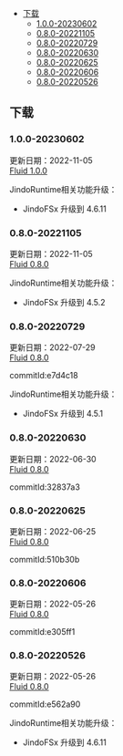 - [下载](#下载)
  - [1.0.0-20230602](#100-20230602)
  - [0.8.0-20221105](#080-20221105)
  - [0.8.0-20220729](#080-20220729)
  - [0.8.0-20220630](#080-20220630)
  - [0.8.0-20220625](#080-20220625)
  - [0.8.0-20220606](#080-20220606)
  - [0.8.0-20220526](#080-20220526)

## 下载
### 1.0.0-20230602
更新日期：2022-11-05</br>
[Fluid 1.0.0](http://smartdata-binary.oss-cn-shanghai.aliyuncs.com/fluid/1.0.0/fluid-1.0.0.tgz)

JindoRuntime相关功能升级：
* JindoFSx 升级到 4.6.11


### 0.8.0-20221105
更新日期：2022-11-05</br>
[Fluid 0.8.0](http://smartdata-binary.oss-cn-shanghai.aliyuncs.com/fluid/0.8.0/20221105/fluid-0.8.0.tgz)

JindoRuntime相关功能升级：
* JindoFSx 升级到 4.5.2

### 0.8.0-20220729
更新日期：2022-07-29</br>
[Fluid 0.8.0](http://smartdata-binary.oss-cn-shanghai.aliyuncs.com/fluid/0.8.0/20220729/fluid-0.8.0.tgz)

commitId:e7d4c18

JindoRuntime相关功能升级：
* JindoFSx 升级到 4.5.1

### 0.8.0-20220630
更新日期：2022-06-30</br>
[Fluid 0.8.0](http://smartdata-binary.oss-cn-shanghai.aliyuncs.com/fluid/0.8.0/20220630/fluid-0.8.0.tgz)

commitId:32837a3

### 0.8.0-20220625
更新日期：2022-06-25</br>
[Fluid 0.8.0](http://smartdata-binary.oss-cn-shanghai.aliyuncs.com/fluid/0.8.0/20220625/fluid-0.8.0.tgz)

commitId:510b30b

### 0.8.0-20220606
更新日期：2022-05-26</br>
[Fluid 0.8.0](http://smartdata-binary.oss-cn-shanghai.aliyuncs.com/fluid/0.8.0/20220606/fluid-0.8.0.tgz)

commitId:e305ff1

### 0.8.0-20220526
更新日期：2022-05-26</br>
[Fluid 0.8.0](http://smartdata-binary.oss-cn-shanghai.aliyuncs.com/fluid/0.8.0/20220526/fluid-0.8.0.tgz)

commitId:e562a90

JindoRuntime相关功能升级：
* JindoFSx 升级到 4.6.11